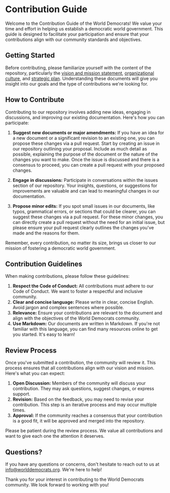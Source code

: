 # Contribution Guide

Welcome to the Contribution Guide of the World Democrats! We value your time and effort in helping us establish a democratic world government. This guide is designed to facilitate your participation and ensure that your contributions align with our community standards and objectives.

## Getting Started

Before contributing, please familiarize yourself with the content of the repository, particularly the [vision and mission statement](VISION_AND_MISSION.md), [organizational culture](ORGANIZATIONAL_CULTURE.md), and [strategic plan](STRATEGIC_PLAN.md). Understanding these documents will give you insight into our goals and the type of contributions we're looking for.

## How to Contribute

Contributing to our repository involves adding new ideas, engaging in discussions, and improving our existing documentation. Here's how you can participate:

1. **Suggest new documents or major amendments:** If you have an idea for a new document or a significant revision to an existing one, you can propose these changes via a pull request. Start by creating an issue in our repository outlining your proposal. Include as much detail as possible, explaining the purpose of the document or the nature of the changes you want to make. Once the issue is discussed and there is a consensus to proceed, you can create a pull request with your proposed changes.

2. **Engage in discussions:** Participate in conversations within the issues section of our repository. Your insights, questions, or suggestions for improvements are valuable and can lead to meaningful changes in our documentation.

3. **Propose minor edits:** If you spot small issues in our documents, like typos, grammatical errors, or sections that could be clearer, you can suggest these changes via a pull request. For these minor changes, you can directly create a pull request without the need for an initial issue, but please ensure your pull request clearly outlines the changes you've made and the reasons for them.

Remember, every contribution, no matter its size, brings us closer to our mission of fostering a democratic world government.


## Contribution Guidelines

When making contributions, please follow these guidelines:

1. **Respect the Code of Conduct:** All contributions must adhere to our Code of Conduct. We want to foster a respectful and inclusive community.
2. **Clear and concise language:** Please write in clear, concise English. Avoid jargon and complex sentences where possible.
3. **Relevance:** Ensure your contributions are relevant to the document and align with the objectives of the World Democrats community.
4. **Use Markdown:** Our documents are written in Markdown. If you're not familiar with this language, you can find many resources online to get you started. It's easy to learn!

## Review Process

Once you've submitted a contribution, the community will review it. This process ensures that all contributions align with our vision and mission. Here's what you can expect:

1. **Open Discussion:** Members of the community will discuss your contribution. They may ask questions, suggest changes, or express support.
2. **Revision:** Based on the feedback, you may need to revise your contribution. This step is an iterative process and may occur multiple times.
3. **Approval:** If the community reaches a consensus that your contribution is a good fit, it will be approved and merged into the repository.

Please be patient during the review process. We value all contributions and want to give each one the attention it deserves.

## Questions?

If you have any questions or concerns, don't hesitate to reach out to us at info@worlddemocrats.org. We're here to help!

Thank you for your interest in contributing to the World Democrats community. We look forward to working with you!
